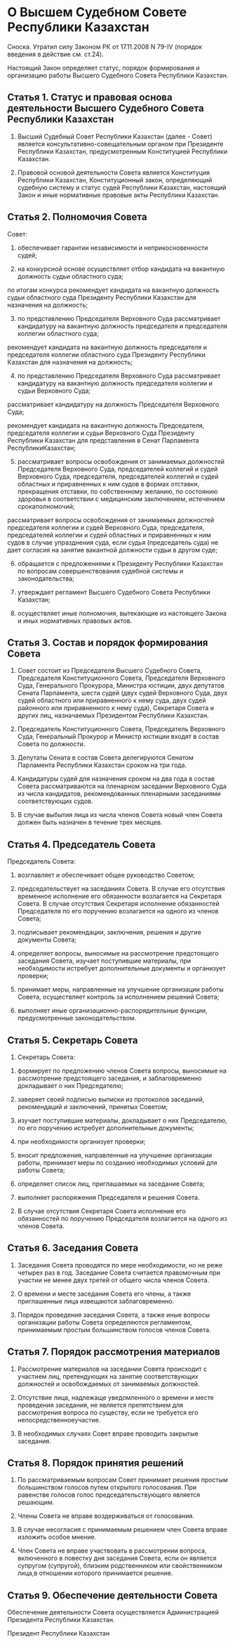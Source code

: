 # О Высшем Судебном Совете Республики Казахстан

Сноска. Утратил силу Законом РК от 17.11.2008 N 79-IV (порядок введения в действие см. ст.24).

Настоящий Закон определяет статус, порядок формирования и организацию работы Высшего Судебного Совета Республики Казахстан.

## Статья 1. Статус и правовая основа деятельности Высшего Судебного Совета Республики Казахстан

1. Высший Судебный Совет Республики Казахстан (далее - Совет) является консультативно-совещательным органом при Президенте Республики Казахстан, предусмотренным Конституцией Республики Казахстан.

2. Правовой основой деятельности Совета является Конституция Республики Казахстан, Конституционный закон, определяющий судебную систему и статус судей Республики Казахстан, настоящий Закон и иные нормативные правовые акты Республики Казахстан.

## Статья 2. Полномочия Совета

Совет:

1) обеспечивает гарантии независимости и неприкосновенности судей;

2) на конкурсной основе осуществляет отбор кандидата на вакантную должность судьи областного суда;

по итогам конкурса рекомендует кандидата на вакантную должность судьи областного суда Президенту Республики Казахстан для назначения на должность;

3) по представлению Председателя Верховного Суда рассматривает кандидатуру на вакантную должность председателя и председателя коллегии областного суда;

рекомендует кандидата на вакантную должность председателя и председателя коллегии областного суда Президенту Республики Казахстан для назначения на должность;

4) по представлению Председателя Верховного Суда рассматривает кандидатуру на вакантную должность председателя коллегии и судьи Верховного Суда;

рассматривает кандидатуру на должность Председателя Верховного Суда;

рекомендует кандидата на вакантную должность Председателя, председателя коллегии и судьи Верховного Суда Президенту Республики Казахстан для представления в Сенат Парламента РеспубликиКазахстан;

5) рассматривает вопросы освобождения от занимаемых должностей Председателя Верховного Суда, председателей коллегий и судей Верховного Суда, председателя, председателей коллегий и судей областных и приравненных к ним судов в формах отставки, прекращения отставки, по собственному желанию, по состоянию здоровья в соответствии с медицинским заключением, истечением срокаполномочий;

рассматривает вопросы освобождения от занимаемых должностей председателя коллегии и судей Верховного Суда, председателя, председателей коллегии и судей областных и приравненных к ним судов в случае упразднения суда, если судья (председатель суда) не дает согласия на занятие вакантной должности судьи в другом суде;

6) обращается с предложениями к Президенту Республики Казахстан по вопросам совершенствования судебной системы и законодательства;

7) утверждает регламент Высшего Судебного Совета Республики Казахстан;

8) осуществляет иные полномочия, вытекающие из настоящего Закона и иных нормативных правовых актов.

## Статья 3. Состав и порядок формирования Совета

1. Совет состоит из Председателя Высшего Судебного Совета, Председателя Конституционного Совета, Председателя Верховного Суда, Генерального Прокурора, Министра юстиции, двух депутатов Сената Парламента, шести судей (двух судей Верховного Суда, двух судей областного или приравненного к нему суда, двух судей районного или приравненного к нему суда), Секретаря Совета и других лиц, назначаемых Президентом Республики Казахстан.

2. Председатель Конституционного Совета, Председатель Верховного Суда, Генеральный Прокурор и Министр юстиции входят в состав Совета по должности.

3. Депутаты Сената в состав Совета делегируются Сенатом Парламента Республики Казахстан сроком на три года.

4. Кандидатуры судей для назначения сроком на два года в состав Совета рассматриваются на пленарном заседании Верховного Суда из числа кандидатов, рекомендованных пленарными заседаниями соответствующих судов.

5. В случае выбытия лица из числа членов Совета новый член Совета должен быть назначен в течение трех месяцев.

## Статья 4. Председатель Совета

Председатель Совета:

1) возглавляет и обеспечивает общее руководство Советом;

2) председательствует на заседаниях Совета. В случае его отсутствия временное исполнение его обязанности возлагается на Секретаря Совета. В случае отсутствия Секретаря исполнение обязанностей Председателя по его поручению возлагается на одного из членов Совета;

3) подписывает рекомендации, заключения, решения и другие документы Совета;

4) определяет вопросы, выносимые на рассмотрение предстоящего заседания Совета, изучает поступившие материалы, при необходимости истребует дополнительные документы и организует проверки;

5) принимает меры, направленные на улучшение организации работы Совета, осуществляет контроль за исполнением решений Совета;

6) выполняет иные организационно-распорядительные функции, предусмотренные законодательством.

## Статья 5. Секретарь Совета

1. Секретарь Совета:

1) формирует по предложению членов Совета вопросы, выносимые на рассмотрение предстоящего заседания, и заблаговременно докладывает о них Председателю;

2) заверяет своей подписью выписки из протоколов заседаний, рекомендаций и заключений, принятых Советом;

3) изучает поступившие материалы, докладывает о них Председателю, по его поручению истребует дополнительные документы;

4) при необходимости организует проверки;

5) вносит предложения, направленные на улучшение организации работы, принимает меры по созданию необходимых условий для работы Совета;

6) определяет список лиц, приглашаемых на заседание Совета;

7) выполняет распоряжения Председателя и решения Совета.

2. В случае отсутствия Секретаря Совета исполнение его обязанностей по поручению Председателя возлагается на одного из членов Совета.

## Статья 6. Заседания Совета

1. Заседания Совета проводятся по мере необходимости, но не реже четырех раз в год. Заседание Совета считается правомочным при участии не менее двух третей от общего числа членов Совета.

2. О времени и месте заседания Совета его члены, а также приглашенные лица извещаются заблаговременно.

3. Порядок проведения заседания Совета, а также иные вопросы организации работы Совета определяются регламентом, принимаемым простым большинством голосов членов Совета.

## Статья 7. Порядок рассмотрения материалов

1. Рассмотрение материалов на заседании Совета происходит с участием лиц, претендующих на занятие соответствующих должностей и освобождаемых от занимаемых должностей.

2. Отсутствие лица, надлежаще уведомленного о времени и месте проведения заседания, не является препятствием для рассмотрения вопроса по существу, если не требуется его непосредственноеучастие.

3. В необходимых случаях Совет вправе проводить закрытые заседания.

## Статья 8. Порядок принятия решений

1. По рассматриваемым вопросам Совет принимает решения простым большинством голосов путем открытого голосования. При равенстве голосов голос председательствующего является решающим.

2. Члены Совета не вправе воздерживаться от голосования.

3. В случае несогласия с принимаемым решением член Совета вправе изложить особое мнение.

4. Член Совета не вправе участвовать в рассмотрении вопроса, включенного в повестку дня заседания Совета, если он является супругом (супругой), близким родственником или свойственником лица,в отношении которого принимается решение.

## Статья 9. Обеспечение деятельности Совета

Обеспечение деятельности Совета осуществляется Администрацией Президента Республики Казахстан.

Президент Республики Казахстан

